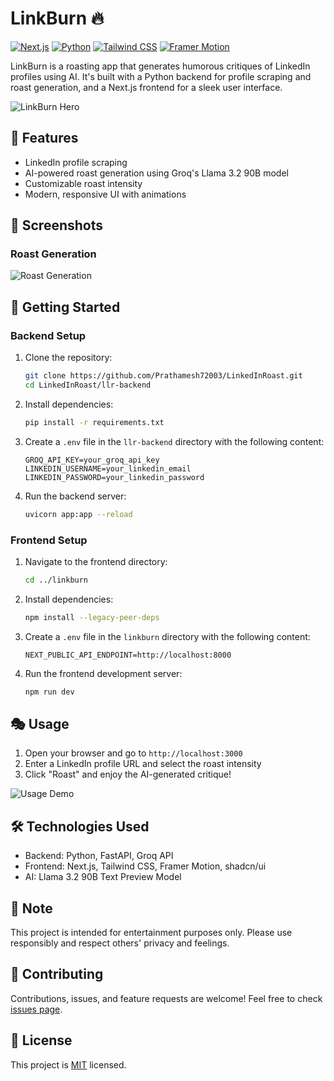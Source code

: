 # LinkBurn 🔥

[![Next.js](https://img.shields.io/badge/Next.js-000000?style=for-the-badge&logo=next.js&logoColor=white)](https://nextjs.org/)
[![Python](https://img.shields.io/badge/Python-3776AB?style=for-the-badge&logo=python&logoColor=white)](https://www.python.org/)
[![Tailwind CSS](https://img.shields.io/badge/Tailwind_CSS-38B2AC?style=for-the-badge&logo=tailwind-css&logoColor=white)](https://tailwindcss.com/)
[![Framer Motion](https://img.shields.io/badge/Framer_Motion-0055FF?style=for-the-badge&logo=framer&logoColor=white)](https://www.framer.com/motion/)

LinkBurn is a roasting app that generates humorous critiques of LinkedIn profiles using AI. It's built with a Python backend for profile scraping and roast generation, and a Next.js frontend for a sleek user interface.

![LinkBurn Hero](https://i.ibb.co/pLHP4X1/image.png?height=400&width=800)

## 🌟 Features

- LinkedIn profile scraping
- AI-powered roast generation using Groq's Llama 3.2 90B model
- Customizable roast intensity
- Modern, responsive UI with animations

## 📸 Screenshots

### Roast Generation
![Roast Generation](https://i.ibb.co/KD8Cjh8/image.png?height=300&width=600)

## 🚀 Getting Started

### Backend Setup

1. Clone the repository:
   ```bash
   git clone https://github.com/Prathamesh72003/LinkedInRoast.git
   cd LinkedInRoast/llr-backend
   ```

2. Install dependencies:
   ```bash
   pip install -r requirements.txt
   ```

3. Create a `.env` file in the `llr-backend` directory with the following content:
   ```
   GROQ_API_KEY=your_groq_api_key
   LINKEDIN_USERNAME=your_linkedin_email
   LINKEDIN_PASSWORD=your_linkedin_password
   ```

4. Run the backend server:
   ```bash
   uvicorn app:app --reload
   ```

### Frontend Setup

1. Navigate to the frontend directory:
   ```bash
   cd ../linkburn
   ```

2. Install dependencies:
   ```bash
   npm install --legacy-peer-deps
   ```

3. Create a `.env` file in the `linkburn` directory with the following content:
   ```
   NEXT_PUBLIC_API_ENDPOINT=http://localhost:8000
   ```

4. Run the frontend development server:
   ```bash
   npm run dev
   ```

## 🎭 Usage

1. Open your browser and go to `http://localhost:3000`
2. Enter a LinkedIn profile URL and select the roast intensity
3. Click "Roast" and enjoy the AI-generated critique!

![Usage Demo](https://i.ibb.co/943Cg9W/image.png?height=400&width=800)

## 🛠️ Technologies Used

- Backend: Python, FastAPI, Groq API
- Frontend: Next.js, Tailwind CSS, Framer Motion, shadcn/ui
- AI: Llama 3.2 90B Text Preview Model

## 📝 Note

This project is intended for entertainment purposes only. Please use responsibly and respect others' privacy and feelings.

## 🤝 Contributing

Contributions, issues, and feature requests are welcome! Feel free to check [issues page](https://github.com/Prathamesh72003/LinkedInRoast/issues).

## 📜 License

This project is [MIT](https://choosealicense.com/licenses/mit/) licensed.
